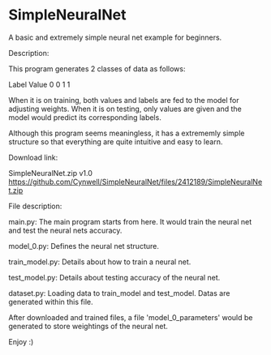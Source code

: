 # SimpleNeuralNet
A basic and extremely simple neural net example for beginners.

Description:

This program generates 2 classes of data as follows:

Label   Value
  0       0
  1       1

When it is on training, both values and labels are fed to the model for adjusting weights.
When it is on testing, only values are given and the model would predict its corresponding labels.

Although this program seems meaningless, it has a extrememly simple structure so that everything are quite intuitive and easy to learn.


Download link:

SimpleNeuralNet.zip v1.0
https://github.com/Cynwell/SimpleNeuralNet/files/2412189/SimpleNeuralNet.zip


File description:

main.py: The main program starts from here. It would train the neural net and test the neural nets accuracy.

model_0.py: Defines the neural net structure.

train_model.py: Details about how to train a neural net.

test_model.py: Details about testing accuracy of the neural net.

dataset.py: Loading data to train_model and test_model. Datas are generated within this file.

After downloaded and trained files, a file 'model_0_parameters' would be generated to store weightings of the neural net.

Enjoy :)
